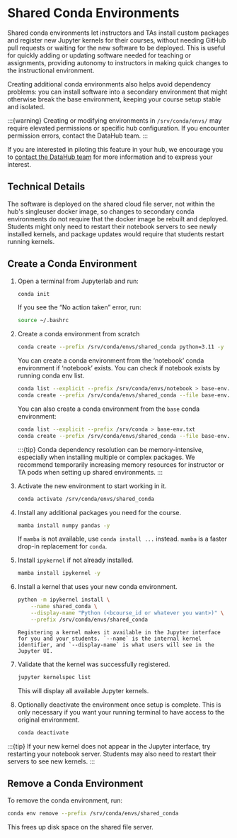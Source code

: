 # Shared Conda Environments

Shared conda environments let instructors and TAs install custom packages and
register new Jupyter kernels for their courses, without needing GitHub pull
requests or waiting for the new software to be deployed. This is useful for
quickly adding or updating software needed for teaching or assignments,
providing autonomy to instructors in making quick changes to the instructional
environment.

Creating additional conda environments also helps avoid dependency problems: you
can install software into a secondary environment that might otherwise break the
base environment, keeping your course setup stable and isolated.

:::{warning}
Creating or modifying environments in `/srv/conda/envs/` may require elevated
permissions or specific hub configuration. If you encounter permission errors,
contact the DataHub team.
:::

If you are interested in piloting this feature in your hub, we encourage you to
[contact the DataHub
team](https://github.com/berkeley-dsep-infra/datahub/issues/new?template=featurerequest.md)
for more information and to express your interest.

## Technical Details

The software is deployed on the shared cloud file server, not within the hub's
singleuser docker image, so changes to secondary conda environments do not
require that the docker image be rebuilt and deployed. Students might only need
to restart their notebook servers to see newly installed kernels, and package
updates would require that students restart running kernels.

## Create a Conda Environment

1. Open a terminal from Jupyterlab and run:

   ```bash
   conda init
   ```

   If you see the “No action taken” error, run:

   ```bash
   source ~/.bashrc
   ```

1. Create a conda environment from scratch

   ```bash
   conda create --prefix /srv/conda/envs/shared_conda python=3.11 -y
   ```

   You can create a conda environment from the ‘notebook’ conda environment if ‘notebook’ exists. You can check if notebook exists by running conda env list.

   ```bash
   conda list --explicit --prefix /srv/conda/envs/notebook > base-env.txt
   conda create --prefix /srv/conda/envs/shared_conda --file base-env.txt
   ```

   You can also create a conda environment from the `base` conda environment:

   ```bash
   conda list --explicit --prefix /srv/conda > base-env.txt
   conda create --prefix /srv/conda/envs/shared_conda --file base-env.txt
   ```
   :::{tip}
   Conda dependency resolution can be memory-intensive, especially when installing multiple or complex packages. We recommend temporarily increasing memory resources for instructor or TA pods when setting up shared environments.
   :::

1. Activate the new environment to start working in it.

   ```bash
   conda activate /srv/conda/envs/shared_conda
   ```

1. Install any additional packages you need for the course.

   ```bash
   mamba install numpy pandas -y
   ```
   If `mamba` is not available, use `conda install ...` instead. `mamba` is a faster drop-in replacement for `conda`.

1. Install `ipykernel` if not already installed.

   ```bash
   mamba install ipykernel -y
   ```

1. Install a kernel that uses your new conda environment.

   ```bash
   python -m ipykernel install \
       --name shared_conda \
       --display-name "Python (<bcourse_id or whatever you want>)" \
       --prefix /srv/conda/envs/shared_conda
   ```

   ```{note}
   Registering a kernel makes it available in the Jupyter interface for you and your students. `--name` is the internal kernel identifier, and `--display-name` is what users will see in the Jupyter UI.
   ```

1. Validate that the kernel was successfully registered.

   ```bash
   jupyter kernelspec list
   ```

   This will display all available Jupyter kernels.

1. Optionally deactivate the environment once setup is complete. This is only necessary if you want your running terminal to have access to the original environment.

   ```bash
   conda deactivate
   ```

:::{tip}
If your new kernel does not appear in the Jupyter interface, try restarting your notebook server. Students may also need to restart their servers to see new kernels.
:::

## Remove a Conda Environment

To remove the conda environment, run:

```bash
conda env remove --prefix /srv/conda/envs/shared_conda
```

This frees up disk space on the shared file server.
